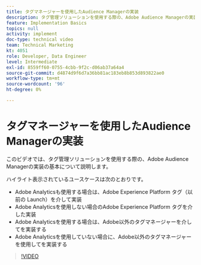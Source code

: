 ```yaml
---
title: タグマネージャーを使用したAudience Managerの実装
description: タグ管理ソリューションを使用する際の、Adobe Audience Managerの実装の基本について説明します。
feature: Implementation Basics
topics: null
activity: implement
doc-type: technical video
team: Technical Marketing
kt: 4051
role: Developer, Data Engineer
level: Intermediate
exl-id: 8559ff60-0755-4cbb-9f2c-d06ab37a64a4
source-git-commit: d4874d9f6d7a36bb81ac183eb8b853d893822ae0
workflow-type: tm+mt
source-wordcount: '96'
ht-degree: 0%

---
```


# タグマネージャーを使用したAudience Managerの実装

このビデオでは、タグ管理ソリューションを使用する際の、Adobe Audience Managerの実装の基本について説明します。

ハイライト表示されているユースケースは次のとおりです。

* Adobe Analyticsも使用する場合は、Adobe Experience Platform タグ（以前の Launch）を介して実装
* Adobe Analyticsを使用しない場合のAdobe Experience Platform タグを介した実装
* Adobe Analyticsを使用する場合は、Adobe以外のタグマネージャーを介してを実装する
* Adobe Analyticsを使用していない場合に、Adobe以外のタグマネージャーを使用してを実装する

>[!VIDEO](https://video.tv.adobe.com/v/29964/?quality=12)
